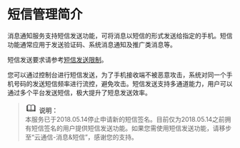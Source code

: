 # 短信管理简介<a name="ZH-CN_TOPIC_0078063238"></a>

消息通知服务支持短信发送功能，可将消息以短信的形式发送给指定的手机。短信功能通常应用于发送验证码、系统消息通知及推广类消息等。

短信发送要求请参考[短信发送限制](短信发送限制.md)。

您可以通过控制台进行短信发送，为了手机接收端不被恶意攻击，系统对同一个手机号码的发送短信频率进行流控，避免攻击。短信发送支持多通道能力，用户可以通过多个平台发送短信，极大提升了短息发送效率。

>![](public_sys-resources/icon-note.gif) **说明：**   
>本服务已于2018.05.14停止申请新的短信签名。目前仅为2018.05.14之前拥有短信签名的用户提供短信发送功能。如果您需使用短信发送功能，请移步至“云通信-消息&短信”，感谢您的支持。  

